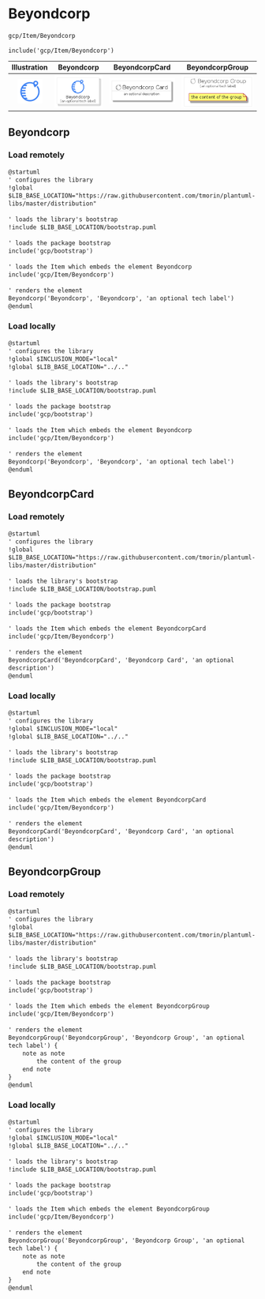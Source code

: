 # Beyondcorp


```text
gcp/Item/Beyondcorp
```

```text
include('gcp/Item/Beyondcorp')
```



| Illustration | Beyondcorp | BeyondcorpCard | BeyondcorpGroup |
| :---: | :---: | :---: | :---: |
| ![illustration for Illustration](../../gcp/Item/Beyondcorp.png) | ![illustration for Beyondcorp](../../gcp/Item/Beyondcorp.Local.png) | ![illustration for BeyondcorpCard](../../gcp/Item/BeyondcorpCard.Local.png) | ![illustration for BeyondcorpGroup](../../gcp/Item/BeyondcorpGroup.Local.png) |




## Beyondcorp

### Load remotely
```plantuml
@startuml
' configures the library
!global $LIB_BASE_LOCATION="https://raw.githubusercontent.com/tmorin/plantuml-libs/master/distribution"

' loads the library's bootstrap
!include $LIB_BASE_LOCATION/bootstrap.puml

' loads the package bootstrap
include('gcp/bootstrap')

' loads the Item which embeds the element Beyondcorp
include('gcp/Item/Beyondcorp')

' renders the element
Beyondcorp('Beyondcorp', 'Beyondcorp', 'an optional tech label')
@enduml
```

### Load locally
```plantuml
@startuml
' configures the library
!global $INCLUSION_MODE="local"
!global $LIB_BASE_LOCATION="../.."

' loads the library's bootstrap
!include $LIB_BASE_LOCATION/bootstrap.puml

' loads the package bootstrap
include('gcp/bootstrap')

' loads the Item which embeds the element Beyondcorp
include('gcp/Item/Beyondcorp')

' renders the element
Beyondcorp('Beyondcorp', 'Beyondcorp', 'an optional tech label')
@enduml
```

## BeyondcorpCard

### Load remotely
```plantuml
@startuml
' configures the library
!global $LIB_BASE_LOCATION="https://raw.githubusercontent.com/tmorin/plantuml-libs/master/distribution"

' loads the library's bootstrap
!include $LIB_BASE_LOCATION/bootstrap.puml

' loads the package bootstrap
include('gcp/bootstrap')

' loads the Item which embeds the element BeyondcorpCard
include('gcp/Item/Beyondcorp')

' renders the element
BeyondcorpCard('BeyondcorpCard', 'Beyondcorp Card', 'an optional description')
@enduml
```

### Load locally
```plantuml
@startuml
' configures the library
!global $INCLUSION_MODE="local"
!global $LIB_BASE_LOCATION="../.."

' loads the library's bootstrap
!include $LIB_BASE_LOCATION/bootstrap.puml

' loads the package bootstrap
include('gcp/bootstrap')

' loads the Item which embeds the element BeyondcorpCard
include('gcp/Item/Beyondcorp')

' renders the element
BeyondcorpCard('BeyondcorpCard', 'Beyondcorp Card', 'an optional description')
@enduml
```

## BeyondcorpGroup

### Load remotely
```plantuml
@startuml
' configures the library
!global $LIB_BASE_LOCATION="https://raw.githubusercontent.com/tmorin/plantuml-libs/master/distribution"

' loads the library's bootstrap
!include $LIB_BASE_LOCATION/bootstrap.puml

' loads the package bootstrap
include('gcp/bootstrap')

' loads the Item which embeds the element BeyondcorpGroup
include('gcp/Item/Beyondcorp')

' renders the element
BeyondcorpGroup('BeyondcorpGroup', 'Beyondcorp Group', 'an optional tech label') {
    note as note
        the content of the group
    end note
}
@enduml
```

### Load locally
```plantuml
@startuml
' configures the library
!global $INCLUSION_MODE="local"
!global $LIB_BASE_LOCATION="../.."

' loads the library's bootstrap
!include $LIB_BASE_LOCATION/bootstrap.puml

' loads the package bootstrap
include('gcp/bootstrap')

' loads the Item which embeds the element BeyondcorpGroup
include('gcp/Item/Beyondcorp')

' renders the element
BeyondcorpGroup('BeyondcorpGroup', 'Beyondcorp Group', 'an optional tech label') {
    note as note
        the content of the group
    end note
}
@enduml
```

